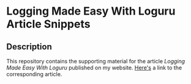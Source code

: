 # Logging Made Easy With Loguru Article Snippets

## Description

This repository contains the supporting material for the article *Logging Made Easy With Loguru* published on my website.
[Here's](https://florian-dahlitz.de/articles/logging-made-easy-with-loguru) a link to the corresponding article.
